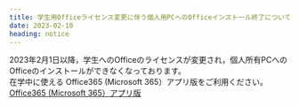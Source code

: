 ```yaml
---
title: 学生用Officeライセンス変更に伴う個人用PCへのOfficeインストール終了について
date: 2023-02-10
heading: notice
---
```


2023年2月1日以降，学生へのOfficeのライセンスが変更され，個人所有PCへのOfficeのインストールができなくなっております。  
 在学中に使える Office365 (Microsoft 365）アプリ版をご利用ください。  
[Office365 (Microsoft 365）アプリ版](./software.html#microsoft-365)
